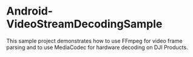 # Android-VideoStreamDecodingSample
This sample project demonstrates how to use FFmpeg for video frame parsing and to use MediaCodec for hardware decoding on DJI Products.
